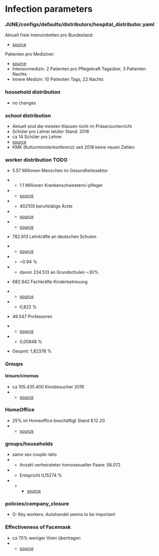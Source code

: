 # Infection parameters





### JUNE/configs/defaults/distributors/hospital_distributor.yaml

Aktuell freie Intensivbetten pro Bundesland:

- [source](https://www.intensivregister.de/#/aktuelle-lage/laendertabelle)

Patienten pro Mediziner:

- [source](https://www.bundesgesundheitsministerium.de/personaluntergrenzen.html?r=artikellink)
- Intensivmedizin: 2 Patienten pro Pflegekraft Tagsüber, 3 Patienten Nachts
- Innere Medizin: 10 Patienten Tags, 22 Nachts


### household distribution
- no changes



### school distribution
- Aktuell sind die meisten Klassen nicht im Präsenzunterricht
- Schüler pro Lehrer letzter Stand: 2018
- ca 14 Schüler pro Lehrer
- [source](https://www.deutschlandinzahlen.de/tab/deutschland/bildung/schule/allgemeinbildende/schueler-je-lehrer-allgemeinbildende-schulen)
- KMK (Kulturministerkonferenz) seit 2018 keine neuen Zahlen

	

### worker distribution TODO
- 5.57 Millionen Menschen im Gesundheitssektor
- - 1.1 Millionen Krankenschwestern/-pfleger
- - [source](https://de.statista.com/statistik/daten/studie/243449/umfrage/anzahl-der-beschaeftigten-krankenschwestern-und-hebammen-in-deutschland/#:~:text=Am%2031.,Hebammen%20und%20Rettungsdienstler%20in%20Deutschland.)
- - 402100 berufstätige Ärzte
- - [source](https://de.statista.com/themen/576/aerzte/)
- - [source](https://www.bundesgesundheitsministerium.de/themen/gesundheitswesen/gesundheitswirtschaft/gesundheitswirtschaft-als-jobmotor.html#:~:text=Im%20Gesundheitswesen%20arbeiten%20derzeit%205,um%201%2C6%20Millionen%20zugenommen.)

	
- 782.613 Lehrkräfte an deutschen Schulen
- - [source](https://de.statista.com/statistik/daten/studie/162263/umfrage/anzahl-der-lehrkraefte-nach-schularten/#:~:text=Im%20Schuljahr%202019%2F2020%20arbeiteten,782.613%20Lehrkr%C3%A4fte%20an%20allgemeinbildenden%20Schulen.)
- - ~0.94 %
- - davon 234.513 an Grundschulen ~30%
- 682.942 Fachkräfte Kinderbetreuung
- - [source](https://de.statista.com/statistik/daten/studie/1011406/umfrage/fachkraefte-in-der-kinderbetreuung-in-deutschland/#:~:text=M%C3%A4rz%202020%20wurden%20bundesweit%20knapp,in%20Einrichtungen%20der%20Kindertagesbetreuung%20t%C3%A4tig.)
- - 0,822 %
- 48.547 Professoren
- - [source](https://de.statista.com/statistik/daten/studie/160365/umfrage/professoren-und-professorinnen-an-deutschen-hochschulen/#:~:text=Die%20Statistik%20zeigt%20die%20Anzahl,Professoren%20und%2012.408%20hauptberufliche%20Professorinnen.)
- - 0,05848 %
- Gesamt: 1,82378 %


### Groups
#### leisure/cinemas
- ca 105.435.400 Kinobesucher 2019
- - [source](https://de.statista.com/themen/48/kino/#:~:text=Rund%205%2C27%20Millionen%20Deutsche,pro%20Einwohner%20in%20Deutschland%20gez%C3%A4hlt.)

### HomeOffice
- 25% im Homeoffice beschäftigt Stand 8.12.20
- - [source](https://www.bitkom.org/Presse/Presseinformation/Mehr-als-10-Millionen-arbeiten-ausschliesslich-im-Homeoffice#:~:text=3%2C2%20Millionen%20(8%20Prozent,6%2C3%20Millionen)%20teilweise.)

### groups/households
- same sex couple ratio
- - Anzahl verheirateter homosexueller Paare: 58.072
- - Entspricht 0,15274 %
- - - [source](https://www.destatis.de/DE/Themen/Gesellschaft-Umwelt/Bevoelkerung/Eheschliessungen-Ehescheidungen-Lebenspartnerschaften/Tabellen/eheschliessungen-paarkonstellation.html)

### policies/company_closure
- G: Key workers: Autohandel seems to be important


### Effectiveness of Facemask 
- ca 70% weniger Viren übertragen
- - [source](https://msphere.asm.org/content/msph/5/5/e00637-20.full.pdf)
